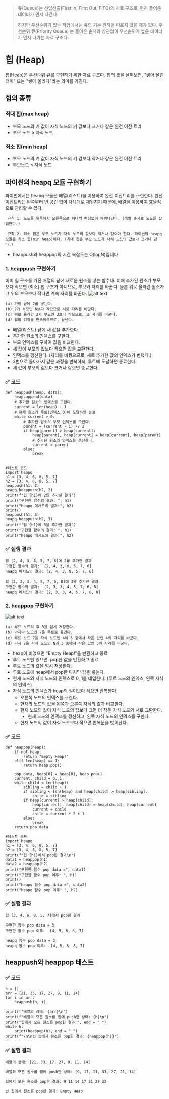 > 큐(Queue)는 선입선출(First In, First Out, FIFO)의 자료 구조로, 먼저 들어온 데이터가 먼저 나간다.
>
> 하지만 우선순위가 있는 작업에서는 큐의 기본 원칙을 따르지 않을 때가 있다. 우선순위 큐(Priority Queue) 는 들어온 순서와 상관없이 우선순위가 높은 데이터가 먼저 나가는 자료 구조다.

# 힙 (Heap)

힙(Heap)은 우선순위 큐를 구현하기 위한 자료 구조다. 힙의 뜻을 살펴보면, "쌓아 올린 더미" 또는 "쌓아 올리다"라는 의미를 가진다.

## 힙의 종류

### 최대 힙(max heap)

- 부모 노드의 키 값이 자식 노드의 키 값보다 크거나 같은 완전 이진 트리
- 부모 노드 ≥ 자식 노드

### 최소 힙(min heap)

- 부모 노드의 키 값이 자식 노드의 키 값보다 작거나 같은 완전 이진 트리
- 부모노드 ≤ 자식 노드

## 파이썬의 heapq 모듈 구현하기

파이썬에서는 heapq 모듈은 배열(리스트)을 이용하여 완전 이진트리를 구현한다. 완전 이진트리는 왼쪽부터 빈 공간 없이 차례대로 채워지기 때문에, 배열을 이용하여 효율적으로 관리할 수 있다.

```
 규칙 1: 노드를 왼쪽에서 오른쪽으로 하나씩 빠짐없이 채워나간다. (레벨 순서로 노드를 삽입한다.)

 규칙 2: 최소 힙은 부모 노드가 자식 노드의 값보다 작거나 같아야 한다. 파이썬의 heapq 모듈은 최소 힙(min heap)이다. (최대 힙은 부모 노드가 자식 노드의 값보다 크거나 같다.)
```

- heappush와 heappop의 시간 복잡도는 O(logN)입니다

### 1. heappush 구현하기

이미 힙 구조를 가진 배열의 끝에 새로운 원소를 넣는 함수다. 이때 추가된 원소가 부모보다 작으면 (최소) 힙 구조가 아니므로, 부모와 자리를 바꾼다. 물론 위로 올라간 원소가 그 위의 부모보다 작다면 계속 자리를 바꾼다.
![alt text](image-1.png)

```
(a) 가장 끝에 2를 넣는다.
(b) 2가 부모인 6보다 작으므로 서로 자리를 바꾼다.
(c) 위로 올라간 2가 부모인 3보다 작으므로, 또 자리를 바꾼다.
(d) 힙의 성질을 만족했으므로, 끝낸다.
```

- 배열(리스트) 끝에 새 값을 추가한다.
- 추가한 원소의 인덱스를 구한다.
- 부모 인덱스를 구하여 값을 비교한다.
- 새 값이 부모의 값보다 작으면 값을 교환한다.
- 인덱스를 갱신한다. (자리를 바꿨으므로, 새로 추가한 값의 인덱스가 변했다.)
- 3번으로 돌아가서 같은 과정을 반복하되, 루트에 도달하면 종료한다.
- 새 값이 부모의 값보다 크거나 같으면 종료한다.

### ✅ 코드

```
def heappush(heap, data):
    heap.append(data)
    # 추가한 원소의 인덱스를 구한다.
    current = len(heap) - 1
    # 현재 원소가 루트(인덱스 0)에 도달하면 종료
    while current > 0:
        # 추가한 원소의 부모 인덱스를 구한다.
        parent = (current - 1) // 2
        if heap[parent] > heap[current]:
            heap[parent], heap[current] = heap[current], heap[parent]
            # 추가한 원소의 인덱스를 갱신한다.
            current = parent
        else:
            break


#테스트 코드
import heapq
h1 = [3, 4, 6, 8, 5, 7]
h2 = [3, 4, 6, 8, 5, 7]
heappush(h1, 2)
heapq.heappush(h2, 2)
print(f"힙 {h1}에 2를 추가한 결과")
print("구현한 함수의 결과: ", h1)
print("heapq 메서드의 결과:", h2)
print()
heappush(h1, 3)
heapq.heappush(h2, 3)
print(f"힙 {h1}에 3을 추가한 결과")
print("구현한 함수의 결과: ", h1)
print("heapq 메서드의 결과:", h2)
```

### ✅ 실행 결과

```
힙 [2, 4, 3, 8, 5, 7, 6]에 2를 추가한 결과
구현한 함수의 결과:  [2, 4, 3, 8, 5, 7, 6]
heapq 메서드의 결과: [2, 4, 3, 8, 5, 7, 6]

힙 [2, 3, 3, 4, 5, 7, 6, 8]에 3을 추가한 결과
구현한 함수의 결과:  [2, 3, 3, 4, 5, 7, 6, 8]
heapq 메서드의 결과: [2, 3, 3, 4, 5, 7, 6, 8]
```

### 2. heappop 구현하기

![alt text](image-2.png)

```
(a) 루트 노드의 값 3을 임시 저장한다.
(b) 마지막 노드인 7을 루트로 옮긴다.
(c) 루트 노드 7을 자식 노드인 4와 6 중에서 작은 값인 4와 자리를 바꾼다.
(d) 다시 7을 자식 노드인 8과 5 중에서 작은 값인 5와 자리를 바꾼다.
```

- heap이 비었으면 "Empty Heap!"을 반환하고 종료
- 루트 노드만 있으면. pop한 값을 반환하고 종료
- 루트 노드의 값을 임시 저장한다.
- 루트 노드에 heap에서 pop한 마지막 값을 넣는다.
- 현재 노드와 자식 노드의 인덱스로 0, 1을 대입한다. (루트 노드의 인덱스, 왼쪽 자식의 인덱스)
- 자식 노드의 인덱스가 heap의 길이보다 작으면 반복한다.
  - 오른쪽 노드의 인덱스를 구한다.
  - 현재의 노드의 값을 왼쪽과 오른쪽 자식의 값과 비교한다.
  - 현재 노드의 값이 자식 노드의 값보다 크면 더 작은 자식 노드와 서로 교환한다.
    - 현재 노드의 인덱스를 갱신하고, 왼쪽 자식 노드의 인덱스를 구한다.
  - 현재 노드의 값이 자식 노드보다 작으면 반복문을 벗어난다.

### ✅ 코드

```
def heappop(heap):
    if not heap:
        return "Empty Heap!"
    elif len(heap) == 1:
        return heap.pop()

    pop_data, heap[0] = heap[0], heap.pop()
    current, child = 0, 1
    while child < len(heap):
        sibling = child + 1
        if sibling < len(heap) and heap[child] > heap[sibling]:
            child = sibling
        if heap[current] > heap[child]:
            heap[current], heap[child] = heap[child], heap[current]
            current = child
            child = current * 2 + 1
        else:
            break
    return pop_data
```

```
#테스트 코드
import heapq
h1 = [3, 4, 6, 8, 5, 7]
h2 = [3, 4, 6, 8, 5, 7]
print(f"힙 {h1}에서 pop한 결과\n")
data1 = heappop(h1)
data2 = heappop(h2)
print("구현한 함수 pop data =", data1)
print("구현한 함수 pop 이후: ", h1)
print()
print("heapq 함수 pop data =", data2)
print("heapq 함수 pop 이후: ", h2)
```

### ✅ 실행 결과

```
힙 [3, 4, 6, 8, 5, 7]에서 pop한 결과

구현한 함수 pop data = 3
구현한 함수 pop 이후:  [4, 5, 6, 8, 7]

heapq 함수 pop data = 3
heapq 함수 pop 이후:  [4, 5, 6, 8, 7]
```

## heappush와 heappop 테스트

### ✅ 코드

```
h = []
arr = [21, 33, 17, 27, 9, 11, 14]
for i in arr:
    heappush(h, i)

print(f"배열의 상태: {arr}\n")
print(f"배열의 모든 원소를 힙에 push한 상태: {h}\n")
print("힙에서 모든 원소를 pop한 결과:", end = " ")
while h:
    print(heappop(h), end = " ")
print(f"\n\n빈 힙에서 원소를 pop한 결과: {heappop(h)}")
```

### ✅ 실행 결과

```
배열의 상태: [21, 33, 17, 27, 9, 11, 14]

배열의 모든 원소를 힙에 push한 상태: [9, 17, 11, 33, 27, 21, 14]

힙에서 모든 원소를 pop한 결과: 9 11 14 17 21 27 33

빈 힙에서 원소를 pop한 결과: Empty Heap
```
